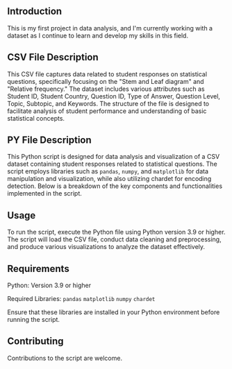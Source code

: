 ## Introduction
This is my first project in data analysis, and I'm currently working with a dataset as I continue to learn and develop my skills in this field.

## CSV File Description
This CSV file captures data related to student responses on statistical questions, specifically focusing on the "Stem and Leaf diagram" and "Relative frequency." The dataset includes various attributes such as Student ID, Student Country, Question ID, Type of Answer, Question Level, Topic, Subtopic, and Keywords. The structure of the file is designed to facilitate analysis of student performance and understanding of basic statistical concepts.

## PY File Description
This Python script is designed for data analysis and visualization of a CSV dataset containing student responses related to statistical questions. The script employs libraries such as `pandas`, `numpy`, and `matplotlib` for data manipulation and visualization, while also utilizing chardet for encoding detection. Below is a breakdown of the key components and functionalities implemented in the script.

## Usage
To run the script, execute the Python file using Python version 3.9 or higher. The script will load the CSV file, conduct data cleaning and preprocessing, and produce various visualizations to analyze the dataset effectively.

## Requirements
Python:
Version 3.9 or higher


Required Libraries:
`pandas`
`matplotlib`
`numpy`
`chardet`


Ensure that these libraries are installed in your Python environment before running the script.

## Contributing
Contributions to the script are welcome.